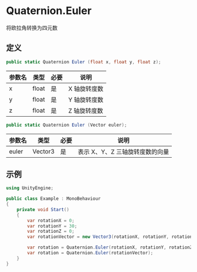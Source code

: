 # Quaternion.Euler

将欧拉角转换为四元数

## 定义

```csharp
public static Quaternion Euler (float x, float y, float z);
```

| 参数名 | 类型  | 必要 | 说明         |
| ------ | ----- | ---- | ------------ |
| x      | float | 是   | X 轴旋转度数 |
| y      | float | 是   | Y 轴旋转度数 |
| z      | float | 是   | Z 轴旋转度数 |

```csharp
public static Quaternion Euler (Vector euler);
```

| 参数名 | 类型    | 必要 | 说明                            |
| ------ | ------- | ---- | ------------------------------- |
| euler  | Vector3 | 是   | 表示 X、Y、Z 三轴旋转度数的向量 |


## 示例

```csharp
using UnityEngine;

public class Example : MonoBehaviour
{
    private void Start()
    {
        var rotationX = 0;
        var rotationY = 30;
        var rotationZ = 0;
        var rotationVector = new Vector3(rotationX, rotationY, rotationZ);

        var rotation = Quaternion.Euler(rotationX, rotationY, rotationZ);
        var rotation = Quaternion.Euler(rotationVector);
    }
}
```